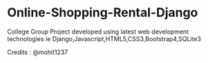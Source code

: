 # Online-Shopping-Rental-Django



College Group Project developed using latest web development technologies ie Django,Javascript,HTML5,CSS3,Bootstrap4,SQLite3



Credits : @mohit1237
